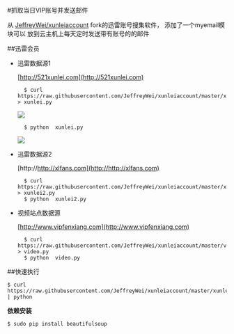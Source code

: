 #抓取当日VIP账号并发送邮件

从 [JeffreyWei/xunleiaccount][JeffreyWei] fork的迅雷账号搜集软件，
添加了一个myemail模块可以
放到云主机上每天定时发送带有账号的的邮件

[JeffreyWei]: https://github.com/JeffreyWei/xunleiaccount

##迅雷会员


* 迅雷数据源1

	[http://521xunlei.com](http://521xunlei.com)

		$ curl https://raw.githubusercontent.com/JeffreyWei/xunleiaccount/master/xunlei.py > xunlei.py		
	![](http://images.weiphone.net/data/attachment/forum/201505/29/113947kl6hwllwwwwbx3bt.png)
	
		$ python  xunlei.py
	![](http://images.weiphone.net/data/attachment/forum/201505/28/140212h82thg0at899z4bi.png)
	
* 迅雷数据源2
	
	[http://http://xlfans.com](http://http://xlfans.com)
	
		$ curl https://raw.githubusercontent.com/JeffreyWei/xunleiaccount/master/xunlei2.py > xunlei2.py
		$ python  xunlei2.py

* 视频站点数据源

	[http://www.vipfenxiang.com](http://www.vipfenxiang.com)
	
		$ curl https://raw.githubusercontent.com/JeffreyWei/xunleiaccount/master/video.py > video.py
		$ python  video.py

##快速执行

	$ curl https://raw.githubusercontent.com/JeffreyWei/xunleiaccount/master/xunlei.py | python
   
   
   
   
**依赖安装**
	
	$ sudo pip install beautifulsoup
